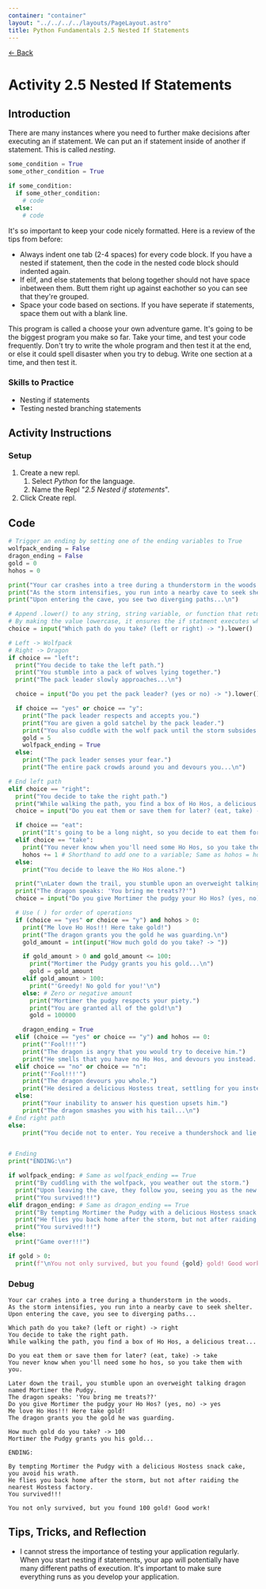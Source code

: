 ```yaml
---
container: "container"
layout: "../../../../layouts/PageLayout.astro"
title: Python Fundamentals 2.5 Nested If Statements
---
```


[← Back](/comp-sci/python/)

# Activity 2.5 Nested If Statements

## Introduction

There are many instances where you need to further make decisions after executing an if statement. We can put an if statement inside of another if statement. This is called _nesting_.

```python
some_condition = True
some_other_condition = True

if some_condition:
  if some_other_condition:
    # code
  else:
    # code
```

It's so important to keep your code nicely formatted. Here is a review of the tips from before:

- Always indent one tab (2-4 spaces) for every code block. If you have a nested if statement, then the code in the nested code block should indented again.
- If elif, and else statements that belong together should not have space inbetween them. Butt them right up against eachother so you can see that they're grouped.
- Space your code based on sections. If you have seperate if statements, space them out with a blank line.

This program is called a choose your own adventure game. It's going to be the biggest program you make so far. Take your time, and test your code frequently. Don't try to write the whole program and then test it at the end, or else it could spell disaster when you try to debug. Write one section at a time, and then test it.

### Skills to Practice

- Nesting if statements
- Testing nested branching statements

## Activity Instructions

### Setup

1. Create a new repl.
   1. Select _Python_ for the language.
   2. Name the Repl "_2.5 Nested if statements_".
2. Click Create repl.

## Code

```python
# Trigger an ending by setting one of the ending variables to True
wolfpack_ending = False
dragon_ending = False
gold = 0
hohos = 0

print("Your car crashes into a tree during a thunderstorm in the woods.")
print("As the storm intensifies, you run into a nearby cave to seek shelter.")
print("Upon entering the cave, you see two diverging paths...\n")

# Append .lower() to any string, string variable, or function that returns a string.
# By making the value lowercase, it ensures the if statment executes whether they type "Left" or "left".
choice = input("Which path do you take? (left or right) -> ").lower()

# Left -> Wolfpack
# Right -> Dragon
if choice == "left":
  print("You decide to take the left path.")
  print("You stumble into a pack of wolves lying together.")
  print("The pack leader slowly approaches...\n")

  choice = input("Do you pet the pack leader? (yes or no) -> ").lower()

  if choice == "yes" or choice == "y":
    print("The pack leader respects and accepts you.")
    print("You are given a gold satchel by the pack leader.")
    print("You also cuddle with the wolf pack until the storm subsides...\n")
    gold = 5
    wolfpack_ending = True
  else:
    print("The pack leader senses your fear.")
    print("The entire pack crowds around you and devours you...\n")

# End left path
elif choice == "right":
  print("You decide to take the right path.")
  print("While walking the path, you find a box of Ho Hos, a delicious treat...\n")
  choice = input("Do you eat them or save them for later? (eat, take) -> ").lower()

  if choice == "eat":
    print("It's going to be a long night, so you decide to eat them for sustenance.")
  elif choice == "take":
    print("You never know when you'll need some Ho Hos, so you take them with you.")
    hohos += 1 # Shorthand to add one to a variable; Same as hohos = hohos + 1
  else:
    print("You decide to leave the Ho Hos alone.")

  print("\nLater down the trail, you stumble upon an overweight talking dragon named Mortimer the Pudgy.")
  print("The dragon speaks: 'You bring me treats??'")
  choice = input("Do you give Mortimer the pudgy your Ho Hos? (yes, no) -> ")

  # Use ( ) for order of operations
  if (choice == "yes" or choice == "y") and hohos > 0:
    print("Me love Ho Hos!!! Here take gold!")
    print("The dragon grants you the gold he was guarding.\n")
    gold_amount = int(input("How much gold do you take? -> "))

    if gold_amount > 0 and gold_amount <= 100:
      print("Mortimer the Pudgy grants you his gold...\n")
      gold = gold_amount
    elif gold_amount > 100:
      print("'Greedy! No gold for you!'\n")
    else: # Zero or negative amount
      print("Mortimer the pudgy respects your piety.")
      print("You are granted all of the gold!\n")
      gold = 100000

    dragon_ending = True
  elif (choice == "yes" or choice == "y") and hohos == 0:
    print("'Fool!!!'")
    print("The dragon is angry that you would try to deceive him.")
    print("He smells that you have no Ho Hos, and devours you instead...")
  elif choice == "no" or choice == "n":
    print("'Fool!!!'")
    print("The dragon devours you whole.")
    print("He desired a delicious Hostess treat, settling for you instead...\n")
  else:
    print("Your inability to answer his question upsets him.")
    print("The dragon smashes you with his tail...\n")
# End right path
else:
    print("You decide not to enter. You receive a thundershock and lie in the storm...\n")


# Ending
print("ENDING:\n")

if wolfpack_ending: # Same as wolfpack_ending == True
  print("By cuddling with the wolfpack, you weather out the storm.")
  print("Upon leaving the cave, they follow you, seeing you as the new pack leader.")
  print("You survived!!!")
elif dragon_ending: # Same as dragon_ending == True
  print("By tempting Mortimer the Pudgy with a delicious Hostess snack cake, you avoid his wrath.")
  print("He flies you back home after the storm, but not after raiding the nearest Hostess factory.")
  print("You survived!!!")
else:
  print("Game over!!!")

if gold > 0:
  print(f"\nYou not only survived, but you found {gold} gold! Good work!")

```

### Debug

```
Your car crahes into a tree during a thunderstorm in the woods.
As the storm intensifies, you run into a nearby cave to seek shelter.
Upon entering the cave, you see to diverging paths...

Which path do you take? (left or right) -> right
You decide to take the right path.
While walking the path, you find a box of Ho Hos, a delicious treat...

Do you eat them or save them for later? (eat, take) -> take
You never know when you'll need some ho hos, so you take them with you.

Later down the trail, you stumble upon an overweight talking dragon named Mortimer the Pudgy.
The dragon speaks: 'You bring me treats??'
Do you give Mortimer the pudgy your Ho Hos? (yes, no) -> yes
Me love Ho Hos!!! Here take gold!
The dragon grants you the gold he was guarding.

How much gold do you take? -> 100
Mortimer the Pudgy grants you his gold...

ENDING:

By tempting Mortimer the Pudgy with a delicious Hostess snack cake, you avoid his wrath.
He flies you back home after the storm, but not after raiding the nearest Hostess factory.
You survived!!!

You not only survived, but you found 100 gold! Good work!
```

## Tips, Tricks, and Reflection

- I cannot stress the importance of testing your application regularly. When you start nesting if statements, your app will potentially have many different paths of execution. It's important to make sure everything runs as you develop your application.
